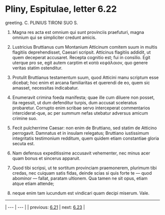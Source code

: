 # Pliny, Espitulae, letter 6.22

greeting. C. PLINIUS TIRONI SUO S.



1. Magna res acta est omnium qui sunt provinciis praefuturi, magna omnium qui se simpliciter credunt amicis.



2. Lustricius Bruttianus cum Montanium Atticinum comitem suum in multis flagitiis deprehendisset, Caesari scripsit. Atticinus flagitiis addidit, ut quem deceperat accusaret. Recepta cognitio est; fui in consilio. Egit uterque pro se, egit autem carptim et κατὰ κεφάλαιον, quo genere veritas statim ostenditur.



3. Protulit Bruttianus testamentum suum, quod Atticini manu scriptum esse dicebat; hoc enim et arcana familiaritas et querendi de eo, quem sic amasset, necessitas indicabatur.



4. Enumeravit crimina foeda manifesta; quae ille cum diluere non posset, ita regessit, ut dum defenditur turpis, dum accusat sceleratus probaretur. Corrupto enim scribae servo interceperat commentarios interciderat-que, ac per summum nefas utebatur adversus amicum crimine suo.



5. Fecit pulcherrime Caesar: non enim de Bruttiano, sed statim de Atticino perrogavit. Damnatus et in insulam relegatus; Bruttiano iustissimum integritatis testimonium redditum, quem quidem etiam constantiae gloria secuta est.



6. Nam defensus expeditissime accusavit vehementer, nec minus acer quam bonus et sincerus apparuit.



7. Quod tibi scripsi, ut te sortitum provinciam praemonerem, plurimum tibi credas, nec cuiquam satis fidas, deinde scias si quis forte te — quod abominor — fallat, paratam ultionem. Qua tamen ne sit opus, etiam atque etiam attende;



8. neque enim tam iucundum est vindicari quam decipi miserum. Vale.



---

| --- | --- |
| previous: [6.21](../6.21/) | next: [6.23](../6.23/) |